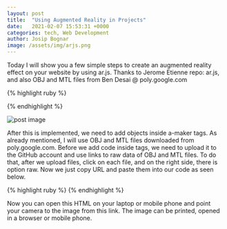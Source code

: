 ```yaml
---
layout: post
title:  "Using Augmented Reality in Projects"
date:   2021-02-07 15:53:31 +0000
categories: tech, Web Development
author: Josip Bognar
image: /assets/img/arjs.png
---
```

Today I will show you a few simple steps to create an augmented reality effect on your website by using ar.js. 
Thanks to Jerome Etienne repo: <a src="https://github.com/AR-js-org">ar.js</a>, and also OBJ and MTL files from Ben Desai @ poly.google.com

{% highlight ruby %}
<script src="https://aframe.io/releases/0.8.2/aframe.min.js"></script>
<script src="https://cdn.rawgit.com/jeromeetienne/AR.js/1.6.2/aframe/build/aframe-ar.js"></script>
  <body style='margin : 0px; overflow: hidden;'>
    <a-scene embedded arjs>
  <a-marker preset="hiro">
  </a-marker>
  <a-entity camera></a-entity>
    </a-scene>
  </body>
{% endhighlight %}

<img src="{{ page.image }}" class="postimage" alt="post image"> <br>

After this is implemented, we need to add objects inside a-maker tags. As already mentioned, I will use OBJ and MTL files downloaded from poly.google.com. Before we add code inside tags, we need to upload it to the GitHub account and use links to raw data of OBJ and MTL files. To do that, after we upload files, click on each file, and on the right side, there is option raw. Now we just copy URL and paste them into our code as seen below.


{% highlight ruby %}
<a-entity 
     obj-model="obj: url(https://raw.githubusercontent.com/Bognar/3dobje/master/assets/img/model.obj); 
     mtl: url(https://raw.githubusercontent.com/Bognar/3dobje/master/assets/img/materials.mtl)">
 </a-entity>
{% endhighlight %}

Now you can open this HTML on your laptop or mobile phone and point your camera to the image from this link.
The image can be printed, opened in a browser or mobile phone.

